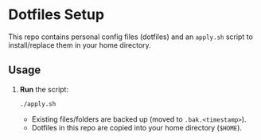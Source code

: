 # Dotfiles Setup

This repo contains personal config files (dotfiles) and an `apply.sh` script to install/replace them in your home directory.

## Usage

1. **Run** the script:

   ```bash
   ./apply.sh
   ```

   - Existing files/folders are backed up (moved to `.bak.<timestamp>`).
   - Dotfiles in this repo are copied into your home directory (`$HOME`).
